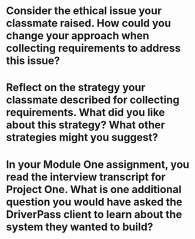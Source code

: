 # Consider the ethical issue your classmate raised. How could you change your approach when collecting requirements to address this issue?

# Reflect on the strategy your classmate described for collecting requirements. What did you like about this strategy? What other strategies might you suggest?

# In your Module One assignment, you read the interview transcript for Project One. What is one additional question you would have asked the DriverPass client to learn about the system they wanted to build?